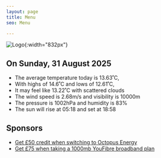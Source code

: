```yaml
---
layout: page
title: Menu
seo: Menu

---
```


![Logo](/images/logo.jpg){:width="832px"}

<!-- weather_marker starts -->
## On Sunday, 31 August 2025

- The average temperature today is 13.63˚C,
- With highs of 14.6˚C and lows of 12.61˚C,
- It may feel like 13.22˚C with scattered clouds
- The wind speed is 2.68m/s and visibility is 10000m
- The pressure is 1002hPa and humidity is 83%
- The sun will rise at 05:18 and set at 18:58

<!-- weather_marker ends -->

## Sponsors

- [Get £50 credit when switching to Octopus Energy](https://bit.ly/3oD1nnS)
- [Get £75 when taking a 1000mb YouFibre broadband plan](https://aklam.io/91zWhU?)
